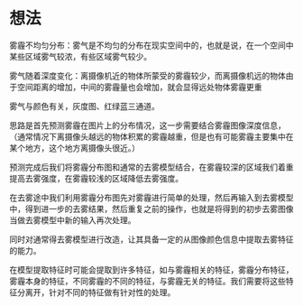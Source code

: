 # 想法

雾霾不均匀分布：雾气是不均匀的分布在现实空间中的，也就是说，在一个空间中某些区域雾气较浓，有些区域雾气较少。

雾气随着深度变化：离摄像机近的物体所蒙受的雾霾较少，而离摄像机远的物体由于空间距离的增加，中间的雾霾量也会增加，就会显得远处物体雾霾更重

雾气与颜色有关，灰度图、红绿蓝三通道。

思路是首先预测雾霾在图片上的分布情况，这一步需要结合雾霾图像深度信息，（通常情况下离摄像头越远的物体积累的雾霾越重，但是也有可能雾霾主要集中在某个地方，这个地方离摄像头很近。）

预测完成后我们将雾霾分布图和通常的去雾模型结合，在雾霾较深的区域我们着重提高去雾强度，在雾霾较浅的区域降低去雾强度。

在去雾途中我们利用雾霾分布图先对雾霾进行简单的处理，然后再输入到去雾模型中，得到进一步的去雾结果，然后重复之前的操作，也就是将得到的初步去雾图像当做去雾模型中新的输入再次处理。

同时对通常得去雾模型进行改造，让其具备一定的从图像颜色信息中提取去雾特征的能力。

在模型提取特征时可能会提取到许多特征，如与雾霾相关的特征，雾霾分布特征，雾霾本身的特征，不同雾霾的不同的特征，与雾霾无关的特征。我们需要将这些特征分离开，针对不同的特征做有针对性的处理。

